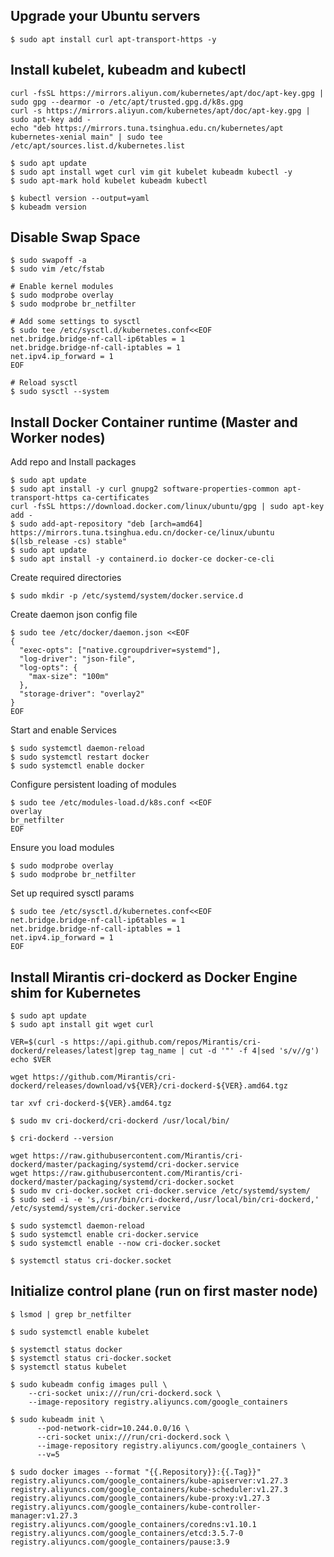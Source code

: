 
## Upgrade your Ubuntu servers

```text
$ sudo apt install curl apt-transport-https -y
```

## Install kubelet, kubeadm and kubectl

```text
curl -fsSL https://mirrors.aliyun.com/kubernetes/apt/doc/apt-key.gpg | sudo gpg --dearmor -o /etc/apt/trusted.gpg.d/k8s.gpg
curl -s https://mirrors.aliyun.com/kubernetes/apt/doc/apt-key.gpg | sudo apt-key add -
echo "deb https://mirrors.tuna.tsinghua.edu.cn/kubernetes/apt kubernetes-xenial main" | sudo tee /etc/apt/sources.list.d/kubernetes.list
```

```text
$ sudo apt update
$ sudo apt install wget curl vim git kubelet kubeadm kubectl -y
$ sudo apt-mark hold kubelet kubeadm kubectl
```

```text
$ kubectl version --output=yaml
$ kubeadm version
```

## Disable Swap Space

```text
$ sudo swapoff -a
$ sudo vim /etc/fstab
```


```text
# Enable kernel modules
$ sudo modprobe overlay
$ sudo modprobe br_netfilter

# Add some settings to sysctl
$ sudo tee /etc/sysctl.d/kubernetes.conf<<EOF
net.bridge.bridge-nf-call-ip6tables = 1
net.bridge.bridge-nf-call-iptables = 1
net.ipv4.ip_forward = 1
EOF

# Reload sysctl
$ sudo sysctl --system
```

## Install Docker Container runtime (Master and Worker nodes)

Add repo and Install packages

```text
$ sudo apt update
$ sudo apt install -y curl gnupg2 software-properties-common apt-transport-https ca-certificates
curl -fsSL https://download.docker.com/linux/ubuntu/gpg | sudo apt-key add -
$ sudo add-apt-repository "deb [arch=amd64] https://mirrors.tuna.tsinghua.edu.cn/docker-ce/linux/ubuntu $(lsb_release -cs) stable"
$ sudo apt update
$ sudo apt install -y containerd.io docker-ce docker-ce-cli
```

Create required directories

```text
$ sudo mkdir -p /etc/systemd/system/docker.service.d
```


Create daemon json config file

```text
$ sudo tee /etc/docker/daemon.json <<EOF
{
  "exec-opts": ["native.cgroupdriver=systemd"],
  "log-driver": "json-file",
  "log-opts": {
    "max-size": "100m"
  },
  "storage-driver": "overlay2"
}
EOF
```


Start and enable Services

```text
$ sudo systemctl daemon-reload
$ sudo systemctl restart docker
$ sudo systemctl enable docker
```


Configure persistent loading of modules

```text
$ sudo tee /etc/modules-load.d/k8s.conf <<EOF
overlay
br_netfilter
EOF
```


Ensure you load modules

```text
$ sudo modprobe overlay
$ sudo modprobe br_netfilter
```


Set up required sysctl params

```text
$ sudo tee /etc/sysctl.d/kubernetes.conf<<EOF
net.bridge.bridge-nf-call-ip6tables = 1
net.bridge.bridge-nf-call-iptables = 1
net.ipv4.ip_forward = 1
EOF
```

## Install Mirantis cri-dockerd as Docker Engine shim for Kubernetes

```text
$ sudo apt update
$ sudo apt install git wget curl
```

```text
VER=$(curl -s https://api.github.com/repos/Mirantis/cri-dockerd/releases/latest|grep tag_name | cut -d '"' -f 4|sed 's/v//g')
echo $VER
```

```text
wget https://github.com/Mirantis/cri-dockerd/releases/download/v${VER}/cri-dockerd-${VER}.amd64.tgz
```

```text
tar xvf cri-dockerd-${VER}.amd64.tgz
```

```text
$ sudo mv cri-dockerd/cri-dockerd /usr/local/bin/
```

```text
$ cri-dockerd --version
```

```text
wget https://raw.githubusercontent.com/Mirantis/cri-dockerd/master/packaging/systemd/cri-docker.service
wget https://raw.githubusercontent.com/Mirantis/cri-dockerd/master/packaging/systemd/cri-docker.socket
$ sudo mv cri-docker.socket cri-docker.service /etc/systemd/system/
$ sudo sed -i -e 's,/usr/bin/cri-dockerd,/usr/local/bin/cri-dockerd,' /etc/systemd/system/cri-docker.service
```

```text
$ sudo systemctl daemon-reload
$ sudo systemctl enable cri-docker.service
$ sudo systemctl enable --now cri-docker.socket
```

```text
$ systemctl status cri-docker.socket
```

## Initialize control plane (run on first master node)

```text
$ lsmod | grep br_netfilter
```

```text
$ sudo systemctl enable kubelet
```

```text
$ systemctl status docker
$ systemctl status cri-docker.socket
$ systemctl status kubelet
```

```text
$ sudo kubeadm config images pull \
    --cri-socket unix:///run/cri-dockerd.sock \
    --image-repository registry.aliyuncs.com/google_containers
```

```text
$ sudo kubeadm init \
      --pod-network-cidr=10.244.0.0/16 \
      --cri-socket unix:///run/cri-dockerd.sock \
      --image-repository registry.aliyuncs.com/google_containers \
      --v=5
```

```text
$ sudo docker images --format "{{.Repository}}:{{.Tag}}"
registry.aliyuncs.com/google_containers/kube-apiserver:v1.27.3
registry.aliyuncs.com/google_containers/kube-scheduler:v1.27.3
registry.aliyuncs.com/google_containers/kube-proxy:v1.27.3
registry.aliyuncs.com/google_containers/kube-controller-manager:v1.27.3
registry.aliyuncs.com/google_containers/coredns:v1.10.1
registry.aliyuncs.com/google_containers/etcd:3.5.7-0
registry.aliyuncs.com/google_containers/pause:3.9
```
